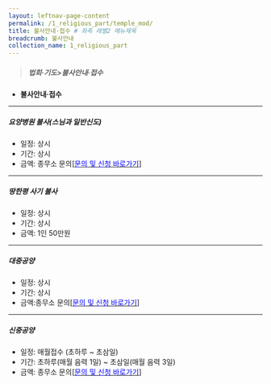 ```yaml
---
layout: leftnav-page-content
permalink: /1_religious_part/temple_mod/
title: 불사안내·접수 # 좌측 레벨2 메뉴제목
breadcrumb: 불사안내
collection_name: 1_religious_part
---
```


> ##### **법회·기도>불사안내·접수**

* **불사안내·접수**
---

##### 요양병원 불사(스님과 일반신도)
* 일정: 상시
* 기간: 상시
* 금액: 종무소 문의[[<span style="color:blue">문의 및 신청 바로가기</span>] ](/1_0_templeNews/questions/)

--- 

##### 땅한평 사기 불사
* 일정: 상시
* 기간: 상시
* 금액: 1인 50만원

 ---

##### 대중공양
* 일정: 상시 
* 기간: 상시
* 금액:종무소 문의[[<span style="color:blue">문의 및 신청 바로가기</span>] ](/1_0_templeNews/questions/)

 ---

##### 신중공양
* 일정: 매월접수 (초하루 ~ 초삼일)
* 기간: 초하루(매월 음력 1일) ~ 초삼일(매월 음력 3일)
* 금액: 종무소 문의[[<span style="color:blue">문의 및 신청 바로가기</span>] ](/1_0_templeNews/questions/)
